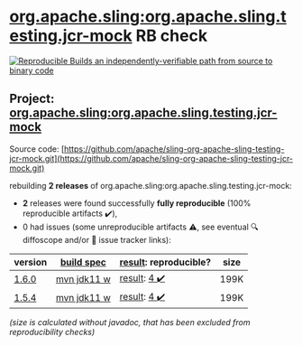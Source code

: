 [org.apache.sling:org.apache.sling.testing.jcr-mock](https://search.maven.org/artifact/org.apache.sling/org.apache.sling.testing.jcr-mock/) RB check
=======

[![Reproducible Builds](https://reproducible-builds.org/images/logos/rb.svg) an independently-verifiable path from source to binary code](https://reproducible-builds.org/)

## Project: [org.apache.sling:org.apache.sling.testing.jcr-mock](https://search.maven.org/artifact/org.apache.sling/org.apache.sling.testing.jcr-mock/)

Source code: [https://github.com/apache/sling-org-apache-sling-testing-jcr-mock.git](https://github.com/apache/sling-org-apache-sling-testing-jcr-mock.git)

rebuilding **2 releases** of org.apache.sling:org.apache.sling.testing.jcr-mock:
- **2** releases were found successfully **fully reproducible** (100% reproducible artifacts :heavy_check_mark:),
- 0 had issues (some unreproducible artifacts :warning:, see eventual :mag: diffoscope and/or :memo: issue tracker links):

| version | [build spec](/BUILDSPEC.md) | [result](https://reproducible-builds.org/docs/jvm/): reproducible? | size |
| -- | --------- | ------ | -- |
| [1.6.0](https://search.maven.org/artifact/org.apache.sling/org.apache.sling.testing.jcr-mock/1.6.0/pom) | [mvn jdk11 w](org.apache.sling.testing.jcr-mock-1.6.0.buildspec) | [result](org.apache.sling.testing.jcr-mock-1.6.0.buildinfo): [4 :heavy_check_mark: ](org.apache.sling.testing.jcr-mock-1.6.0.buildcompare) | 199K |
| [1.5.4](https://search.maven.org/artifact/org.apache.sling/org.apache.sling.testing.jcr-mock/1.5.4/pom) | [mvn jdk11 w](org.apache.sling.testing.jcr-mock-1.5.4.buildspec) | [result](org.apache.sling.testing.jcr-mock-1.5.4.buildinfo): [4 :heavy_check_mark: ](org.apache.sling.testing.jcr-mock-1.5.4.buildcompare) | 199K |

<i>(size is calculated without javadoc, that has been excluded from reproducibility checks)</i>
